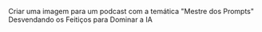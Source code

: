 Criar uma imagem para um podcast com a temática "Mestre dos Prompts"
Desvendando os Feitiços para Dominar a IA